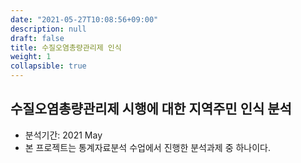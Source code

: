 ```yaml
---
date: "2021-05-27T10:08:56+09:00"
description: null
draft: false
title: 수질오염총량관리제 인식
weight: 1
collapsible: true
---
```


## 수질오염총량관리제 시행에 대한 지역주민 인식 분석
- 분석기간: 2021 May
- 본 프로젝트는 통계자료분석 수업에서 진행한 분석과제 중 하나이다.
